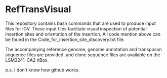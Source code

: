 # RefTransVisual
This repository contains bash commands that are used to produce input files for IGV.
These input files facilitate visual inspection of potential insertion sites and orientation of the insertion.
All code mention above can be found in the Code_for_insertion_site_discovery.txt file.

The accompanying reference genome, genome annotation and transposon sequence files are provided, and clone sequence files are available on the LSM3241-CA2 nBox.

p.s. I don't know how github works.
